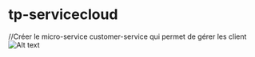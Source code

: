 # tp-servicecloud
//Créer le micro-service customer-service qui permet de gérer les client
<img src="C:\Users\user\Desktop\JEE-Controle\Customer-service" alt="Alt text" title="Optional title">
